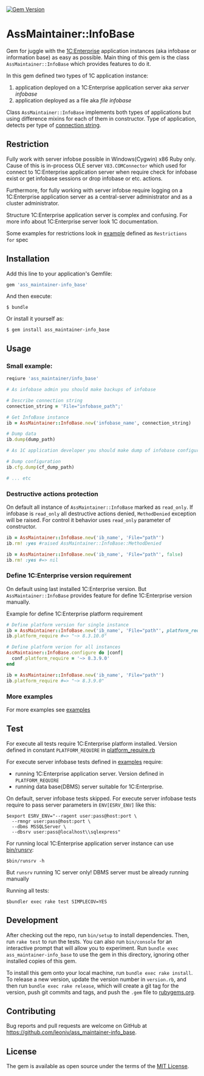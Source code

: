 [![Gem Version](https://badge.fury.io/rb/ass_maintainer-info_base.svg)](https://badge.fury.io/rb/ass_maintainer-info_base)
# AssMaintainer::InfoBase

Gem for juggle with the [1C:Enterprise](http://1c.ru) application instances
(aka infobase or information base) as easy as possible.
Main thing of this gem is the class `AssMaintainer::InfoBase` which provides
features to do it.

In this gem defined two types of 1C application instance:

1. application deployed on a 1C:Enterprise application server aka *server infobase*
2. application deployed as a file aka *file infobase*

Class `AssMaintainer::InfoBase` implements both types of applications but using
difference mixins for each of them in constructor. Type of application,
detects per type of [connection string](https://github.com/leoniv/ass_launcher/blob/master/lib/ass_launcher/support/connection_string.rb).

## Restriction

Fully work with server infobse possible in Windows(Cygwin)
x86 Ruby only. Cause of this is in-process OLE server `V83.COMConnector` which
used for connect to 1C:Enterprise application server when require check for
infobase exist or get infobase sessions or drop infobase or etc. actions.

Furthermore, for fully working with server infobse require logging on a
1C:Enterprise application server as a central-server administrator and
as a cluster administrator.

Structure 1C:Enterprise application server is complex and confusing.
For more info about 1C:Enterprise server look 1C documentation.

Some examples for restrictions look in
[example](./test/ass_maintainer/examples_test.rb) defined as `Restrictions for`
spec

## Installation

Add this line to your application's Gemfile:

```ruby
gem 'ass_maintainer-info_base'
```

And then execute:

    $ bundle

Or install it yourself as:

    $ gem install ass_maintainer-info_base

## Usage

### Small example:

```ruby
reqiure 'ass_maintainer/info_base'

# As infobase admin you should make backups of infobase

# Describe connection string
connection_string = 'File="infobase_path";'

# Get InfoBase instance
ib = AssMaintainer::InfoBase.new('infobase_name', connection_string)

# Dump data
ib.dump(dump_path)

# As 1C application developer you should make dump of infobase configuration

# Dump configuration
ib.cfg.dump(cf_dump_path)

# ... etc
```

### Destructive actions protection

On default all instance of `AssMaintainer::InfoBase` marked as `read_only`. If
infobase is `read_only` all destructive actions denied,
`MethodDenied` exception will be raised. For control it behavior uses
`read_only` parameter of constructor.

```ruby
ib = AssMaintainer::InfoBase.new('ib_name', 'File="path"')
ib.rm! :yes #raised AssMaintainer::InfoBase::MethodDenied

ib = AssMaintainer::InfoBase.new('ib_name', 'File="path"', false)
ib.rm! :yes #=> nil
```

### Define 1C:Enterprise version requirement

On default using last installed 1C:Enterprise version. But
`AssMaintainer::InfoBase` provides feature for define 1C:Enterprise version
manually.

Example for define 1C:Enterprise platform requirement

```ruby
# Define platform version for single instance
ib = AssMaintainer::InfoBase.new('ib_name', 'File="path"', platform_require: '~> 8.3.10.0')
ib.platform_require #=> "~> 8.3.10.0"

# Define platform verion for all instances
AssMaintainer::InfoBase.configure do |conf|
  conf.platform_require = '~> 8.3.9.0'
end

ib = AssMaintainer::InfoBase.new('ib_name', 'File="path"')
ib.platform_require #=> "~> 8.3.9.0"
```

### More examples

For more examples see [examples](./test/ass_maintainer/examples_test.rb)

## Test

For execute all tests require 1C:Enterprise platform installed.
Version defined in constant `PLATFORM_REQUIRE` in
[platform_require.rb](./test/test_helper/platform_require.rb)

For execute server infobase tests defined in
[examples](./test/ass_maintainer/examples_test.rb) require:
- running 1C:Enterprise application server. Version defined in `PLATFORM_REQUIRE`
- running data base(DBMS) server suitable for 1C:Enterprise.

On default, server infobase tests skipped. For execute server infobase tests
require to pass server parameters in `ENV[ESRV_ENV]` like this:

```
$export ESRV_ENV="--ragent user:pass@host:port \
  --rmngr user:pass@host:port \
  --dbms MSSQLServer \
  --dbsrv user:pass@localhost\\sqlexpress"
```

For running local 1C:Enterprise application server instance can use
[bin/runsrv](bin/runsrv):

    $bin/runsrv -h

But `runsrv` running 1C server only! DBMS server must be already running manually

Running all tests:

    $bundler exec rake test SIMPLECOV=YES

## Development

After checking out the repo, run `bin/setup` to install dependencies. Then, run `rake test` to run the tests. You can also run `bin/console` for an interactive prompt that will allow you to experiment. Run `bundle exec ass_maintainer-info_base` to use the gem in this directory, ignoring other installed copies of this gem.

To install this gem onto your local machine, run `bundle exec rake install`. To release a new version, update the version number in `version.rb`, and then run `bundle exec rake release`, which will create a git tag for the version, push git commits and tags, and push the `.gem` file to [rubygems.org](https://rubygems.org).

## Contributing

Bug reports and pull requests are welcome on GitHub at https://github.com/leoniv/ass_maintainer-info_base.


## License

The gem is available as open source under the terms of the [MIT License](http://opensource.org/licenses/MIT).

